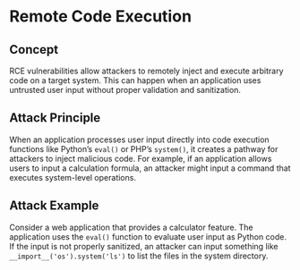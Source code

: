 # Remote Code Execution

## Concept

RCE vulnerabilities allow attackers to remotely inject and execute arbitrary code on a target system. This can happen when an application uses untrusted user input without proper validation and sanitization.

## Attack Principle

When an application processes user input directly into code execution functions like Python’s `eval()` or PHP’s `system()`, it creates a pathway for attackers to inject malicious code. For example, if an application allows users to input a calculation formula, an attacker might input a command that executes system-level operations.

## Attack Example

Consider a web application that provides a calculator feature. The application uses the `eval()` function to evaluate user input as Python code. If the input is not properly sanitized, an attacker can input something like `__import__('os').system('ls')` to list the files in the system directory.
